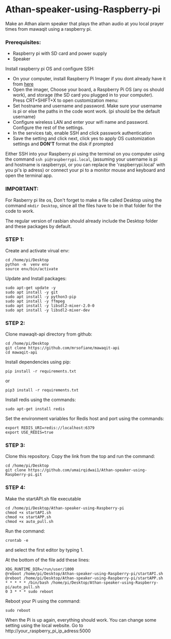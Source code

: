 # Athan-speaker-using-Raspberry-pi
Make an Athan alarm speaker that plays the athan audio at you local prayer times from mawaqit using a raspberry pi.

### Prerequisites: 
 - Raspberry pi with SD card and power supply
 - Speaker

Install raspberry pi OS and configure SSH:
 - On your computer, install Raspberry Pi Imager if you dont already have it from [here](https://www.raspberrypi.com/software/)
 - Open the imager, Choose your board, a Raspberry Pi OS (any os should work), and storage (the SD card you plugged in to your computer).
Press CRT+SHIFT+X to open customization menu: 
 - Set hostname and username and password. Make sure your username is pi or else the paths in the code wont work. (pi should be the default username)
 - Configure wireless LAN and enter your wifi name and password. Configure the rest of the settings.
 - In the services tab, enable SSH and click passwork authentication
 - Save the setting and click next, click yes to apply OS customization settings and **DON'T** format the disk if prompted

Either SSH into your Raspberry pi using the terminal on you computer using the command `ssh pi@raspberrypi.local`, (assuming your username is pi and hostname is raspberrypi, or you can replace the 'raspberrypi.local' with you pi's ip adress) or connect your pi to a monitor mouse and keyboard and open the terminal app.

### IMPORTANT:
For Rasberry pi lite os, Don't forget to make a file called Desktop using the command `mkdir Desktop`, since all the files have to be in that folder for the code to work.

The regular version of rasbian should already include the Desktop folder and these packages by default.

### STEP 1:
Create and activate virual env:
```
cd /home/pi/Desktop
python -m  venv env
source env/bin/activate
```
Update and Install packages:
```
sudo apt-get update -y
sudo apt install -y git
sudo apt install -y python3-pip
sudo apt install -y ffmpeg
sudo apt install -y libsdl2-mixer-2.0-0
sudo apt install -y libsdl2-mixer-dev
```
### STEP 2:
Clone mawaqit-api directory from github:

```
cd /home/pi/Desktop
git clone https://github.com/mrsofiane/mawaqit-api
cd mawaqit-api
```

Install dependencies using pip:
```
pip install -r requirements.txt
```
or 
```
pip3 install -r requirements.txt
```
Install redis using the commands:
```
sudo apt-get install redis
```
Set the environment variables for Redis host and port using the commands:
```
export REDIS_URI=redis://localhost:6379
export USE_REDIS=true
```


### STEP 3:

Clone this repository. Copy the link from the top and run the command: 
```
cd /home/pi/Desktop
git clone https://github.com/umairqidwai1/Athan-speaker-using-Raspberry-pi.git
```


### STEP 4:
Make the startAPI.sh file executable
```
cd /home/pi/Desktop/Athan-speaker-using-Raspberry-pi
chmod +x startAPI.sh
chmod +x startAPP.sh
chmod +x auto_pull.sh
```
Run the command:
```
crontab -e
```
and select the first editor by typing 1.

At the bottom of the file add these lines:
```
XDG_RUNTIME_DIR=/run/user/1000
@reboot /home/pi/Desktop/Athan-speaker-using-Raspberry-pi/startAPI.sh
@reboot /home/pi/Desktop/Athan-speaker-using-Raspberry-pi/startAPP.sh
* * * * * /bin/bash /home/pi/Desktop/Athan-speaker-using-Raspberry-pi/auto_pull.sh
0 3 * * * sudo reboot
```

Reboot your Pi using the command: 
```
sudo reboot
```

When the Pi is up again, everything should work. You can change some setting using the local website. Go to  http://your_raspberry_pi_ip_adress:5000


